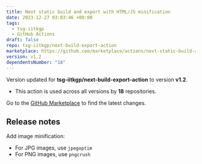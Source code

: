 ```yaml
---
title: Next static build and export with HTML/JS minification
date: 2023-12-27 03:03:46 +00:00
tags:
  - tsg-iitkgp
  - GitHub Actions
draft: false
repo: tsg-iitkgp/next-build-export-action
marketplace: https://github.com/marketplace/actions/next-static-build-and-export-with-html-js-minification
version: v1.2
dependentsNumber: "18"
---
```



Version updated for **tsg-iitkgp/next-build-export-action** to version **v1.2**.
- This action is used across all versions by **18** repositories.

Go to the [GitHub Marketplace](https://github.com/marketplace/actions/next-static-build-and-export-with-html-js-minification) to find the latest changes.

## Release notes

Add image minification:
- For JPG images, use `jpegoptim`
- For PNG images, use `pngcrush`
